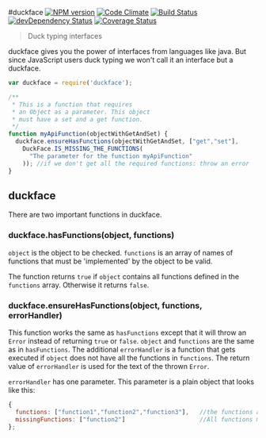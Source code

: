 #duckface
[![NPM version](https://badge.fury.io/js/duckface.svg)](http://badge.fury.io/js/duckface)
[![Code Climate](https://codeclimate.com/github/tillarnold/duckface/badges/gpa.svg)](https://codeclimate.com/github/tillarnold/duckface)
[![Build Status](https://travis-ci.org/tillarnold/duckface.svg?branch=master)](https://travis-ci.org/tillarnold/duckface)
[![devDependency Status](https://david-dm.org/tillarnold/duckface/dev-status.svg)](https://david-dm.org/tillarnold/duckface#info=devDependencies)
[![Coverage Status](https://coveralls.io/repos/tillarnold/duckface/badge.png?branch=master)](https://coveralls.io/r/tillarnold/duckface?branch=master)

> Duck typing interfaces

duckface gives you the power of interfaces from languages like java.
But since JavaScript users duck typing we won't call it an interface
but a duckface.

```js
var duckface = require('duckface');

/**
 * This is a function that requires
 * an Object as a parameter. This object
 * must have a set and a get function.
 */
function myApiFunction(objectWithGetAndSet) {
  duckface.ensureHasFunctions(objectWithGetAndSet, ["get","set"],
    DuckFace.IS_MISSING_THE_FUNCTIONS(
      "The parameter for the function myApiFunction"
    )); //if we don't get all the required functions: throw an error
}
```

## duckface

There are two important functions in duckface.

### duckface.hasFunctions(object, functions)

`object` is the object to be checked.
`functions` is an array of names of functions that
must be 'implemented' by the object to be valid.

The function returns `true` if `object` contains all
functions defined in the `functions` array.
Otherwise it returns `false`.

### duckface.ensureHasFunctions(object, functions, errorHandler)
 
This function works the same as `hasFunctions`
except that it will throw an `Error` instead of returning
`true` or `false`. `object` and `functions` are the same
as in `hasFunctions`. The additional `errorHandler` 
is a function that gets executed if `object`
does not have all the functions in `functions`.
The return value of `errorHandler` is used for the text 
of the thrown `Error`.

`errorHandler` has one parameter. This parameter is a plain object
that looks like this:

```js
{
  functions: ["function1","function2","function3"],   //the functions array passed to ensureHasFunctions
  missingFunctions: ["function2"]                     //All functions missing in the given object
};

```
